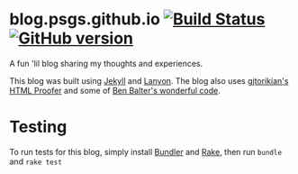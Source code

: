 blog.psgs.github.io  [![Build Status](https://travis-ci.org/psgs/blog.psgs.github.io.png?branch=master)](https://travis-ci.org/psgs/blog.psgs.github.io)  [![GitHub version](https://badge.fury.io/gh/psgs%2Fblog.psgs.github.io.png)](http://badge.fury.io/gh/psgs%2Fblog.psgs.github.io)
===================

A fun 'lil blog sharing my thoughts and experiences.

This blog was built using [Jekyll](http://jekyllrb.com) and [Lanyon](http://github.com/poole/Lanyon).
The blog also uses [gjtorikian's HTML Proofer](https://github.com/gjtorikian/html-proofer) and some of [Ben Balter's wonderful code](https://github.com/benbalter/benbalter.github.com).

# Testing

To run tests for this blog, simply install [Bundler](http://bundler.io/) and [Rake](http://rake.rubyforge.org/), then run ```bundle```
and ```rake test```
